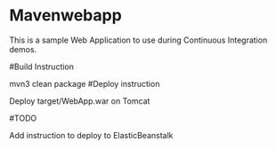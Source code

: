 # Mavenwebapp
This is a sample Web Application to use during Continuous Integration demos.

#Build Instruction

mvn3 clean package
#Deploy instruction

Deploy target/WebApp.war on Tomcat

#TODO

Add instruction to deploy to ElasticBeanstalk
